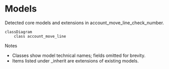 # Models

Detected core models and extensions in account_move_line_check_number.

```mermaid
classDiagram
    class account_move_line
```

Notes
- Classes show model technical names; fields omitted for brevity.
- Items listed under _inherit are extensions of existing models.

